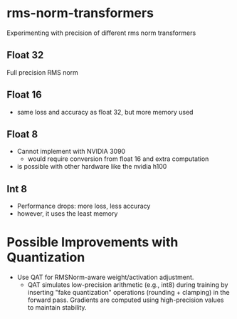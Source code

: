 # rms-norm-transformers
Experimenting with precision of different rms norm transformers

## Float 32
Full precision RMS norm

## Float 16
- same loss and accuracy as float 32, but more memory used 

## Float 8
- Cannot implement with NVIDIA 3090
    - would require conversion from float 16 and extra computation
- is possible with other hardware like the nvidia h100

## Int 8
- Performance drops: more loss, less accuracy
- however, it uses the least memory

# Possible Improvements with Quantization
- Use QAT for RMSNorm-aware weight/activation adjustment.
    - QAT simulates low-precision arithmetic (e.g., int8) during training by inserting "fake quantization" operations (rounding + clamping) in the forward pass. Gradients are computed using high-precision values to maintain stability.